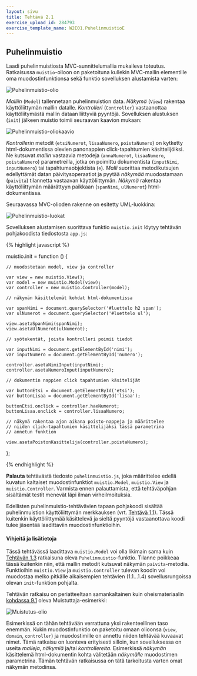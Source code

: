 ```yaml
---
layout: sivu
title: Tehtävä 2.1
exercise_upload_id: 284793
exercise_template_name: W2E01.PuhelinmuistioE
---
```


## Puhelinmuistio

Laadi puhelinmuistiosta MVC-sunnittelumallia mukaileva toteutus. Ratkaisussa `muistio`-olioon on paketoituna kullekin MVC-mallin elementille oma muodostinfunktionsa sekä funktio sovelluksen alustamista varten:

![Puhelinmuistio-olio](../img/muistio_olio_21.png "Puhelinmuistio-olio")

*Malliin* (`Model`) tallennetaan puhelinmuistion data. *Näkymä* (`View`) rakentaa käyttöliittymän mallin datalle. *Kontrolleri* (`Controller`) vastaanottaa käyttöliitymästä mallin dataan liittyviä pyyntöjä. Sovelluksen alustuksen (`init`) jälkeen muistio toimii seuraavan kaavion mukaan: 

![Puhelinmuistio-oliokaavio](../img/olio_kaavio_21.png "Puhelinmuistio-oliokaavio")

*Kontrollerin* metodit (`etsiNumerot`, `lisaaNumero`, `poistaNumero`) on kytketty html-dokumentissa olevien panonappien click-tapahtumien käsittelijöiksi. Ne kutsuvat *mallin* vastaavia metodeja (`annaNumerot`, `lisaaNumero`, `poistaNumero`) parametreilla, jotka on poimittu dokumentista  (`inputNimi`, `inputNumero`) tai tapahtumaobjektista (`e`). *Malli* suorittaa metodikutsujen edellyttämät datan päivitysoperaatiot ja pyytää *näkymää* muodostamaan (`paivita`) tilannetta vastaavan käyttöliittymän. *Näkymä* rakentaa käyttöliittymän määrättyyn paikkaan (`spanNimi`, `ulNumerot`) html-dokumentissa. 

Seuraavassa MVC-olioden rakenne on esitetty UML-luokkina:

![Puhelinmuistio-luokat](../img/muistio_luokat_21.png "Puhelinmuistio-luokat")

Sovelluksen alustamisen suorittava funktio `muistio.init` löytyy tehtävän pohjakoodista tiedostosta `app.js`:

{% highlight javascript %}

muistio.init = function () {

    // muodostetaan model, view ja controller

    var view = new muistio.View();
    var model = new muistio.Model(view);
    var controller = new muistio.Controller(model);

    // näkymän käsittelemät kohdat html-dokumentissa

    var spanNimi = document.querySelector('#luettelo h2 span');
    var ulNumerot = document.querySelector('#luettelo ul');

    view.asetaSpanNimi(spanNimi);
    view.asetaUlNumerot(ulNumerot);

    // syötekentät, joista kontrolleri poimii tiedot

    var inputNimi = document.getElementById('nimi');
    var inputNumero = document.getElementById('numero');

    controller.asetaNimiInput(inputNimi);
    controller.asetaNumeroInput(inputNumero);

    // dokumentin nappien click tapahtumien käsitelijät

    var buttonEtsi = document.getElementById('etsi');
    var buttonLisaa = document.getElementById('lisaa');

    buttonEtsi.onclick = controller.haeNumerot;
    buttonLisaa.onclick = controller.lisaaNumero;

    // näkymä rakentaa ajon aikana poisto-nappeja ja määrittelee
    // niiden click-tapahtumien käsittelijäksi tässä parametrina 
    // annetun funktion

    view.asetaPoistonKasittelija(controller.poistaNumero);
};

{% endhighlight %}

**Palauta** tehtävästä tiedosto `puhelinmuistio.js`, joka määrittelee edellä kuvatun kaltaiset muodostinfunktiot `muistio.Model`, `muistio.View` ja `muistio.Controller`. Varmista ennen palauttamista, että tehtäväpohjan sisältämät testit menevät läpi ilman virheilmoituksia.

Edellisten puhelinmuistio-tehtävävien tapaan  pohjakoodi sisältää puhelinmuistion  käyttöliittymän merkkauksen (vrt. [Tehtävä 1.1](../../osa1/tehtava11)). Tässä kuitenkin käyttöliittymää käsittelevä ja sieltä pyyntöjä vastaanottava koodi tulee jäsentää laadittaviin muodostinfunktioihin.

#### Vihjeitä ja lisätietoja

Tässä tehtävässä laadittava `muistio.Model` voi olla likimain sama kuin 
[Tehtävän 1.3](../../osa1/tehtava13) ratkaisuna oleva `Puhelinmuistio`-funktio. Tilanne poikkeaa tässä kuitenkin niin, että mallin metodit kutsuvat näkymän `paivita`-metodia. Funktioihin `muistio.View` ja `muistio.Controller` tulevan koodin voi muodostaa melko pitkälle aikaisempien tehtävien (1.1...1.4) sovellusrungoissa olevan `init`-funktion pohjalta.

Tehtävän ratkaisu on periatteeltaan samankaltainen kuin oheismateriaalin [kohdassa 9.1]({{site.baseurl}}/weso/#9.1-Esimerkki:-Muistuttaja) oleva Muistuttaja-esimerkki:

![Muistutus-olio](../img/muistutus_olio_21.png "Muistutus-olio")

Esimerkissä on tähän tehtävään verrattuna yksi rakenteellinen taso enemmän. Kukin muodostinfunktio on paketoitu omaan olioonsa (`view`, `domain`, `controller`) ja muodostimille on annettu niiden tehtävää kuvaavat nimet. Tämä ratkaisu on luonteva erityisesti silloin, kun sovelluksessa on useita *malleja*, *näkymiä* ja/tai *kontrollereita*. Esimerkissä *näkymän* käsittelemä html-dokumentin kohta välitetään *näkymälle* muodostimen parametrina. Tämän tehtävän ratkaisussa on tätä tarkoitusta varten omat näkymän metodinsa.

